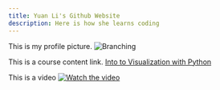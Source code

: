 ```yaml
---
title: Yuan Li's Github Website
description: Here is how she learns coding
---
```


This is my profile picture.
![Branching](https://guides.github.com/activities/hello-world/branching.png)

This is a course content link.
[Into to Visualization with Python](/Visualization/index.md)

This is a video 
[![Watch the video](https://img.youtube.com/vi/uNGdpXCMrgM/maxresdefault.jpg)](https://youtu.be/uNGdpXCMrgM)
